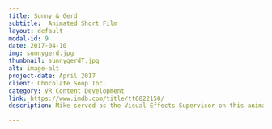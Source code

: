 ```yaml
---
title: Sunny & Gerd
subtitle:  Animated Short Film
layout: default
modal-id: 9
date: 2017-04-10
img: sunnygerd.jpg
thumbnail: sunnygerdT.jpg
alt: image-alt
project-date: April 2017
client: Chocolate Soop Inc.
category: VR Content Development
link: https://www.imdb.com/title/tt6822150/
description: Mike served as the Visual Effects Supervisor on this animated short where two robots embark on an unexpected adventure. The project was shepherded by animation industry veterans Rex Grignon and Jason Schleifer, and utilized one of the earliest cloud animation platform in existence - Nimble Collective.<br><br><img class="img-responsive" src="img/portfolio/sng-gerd.jpg"><img class="img-responsive" src="img/portfolio/sng-whg.jpg"><img class="img-responsive" src="img/portfolio/sng-room.jpg"><br>Written and Directed by Dacosta Bayley.

---
```

